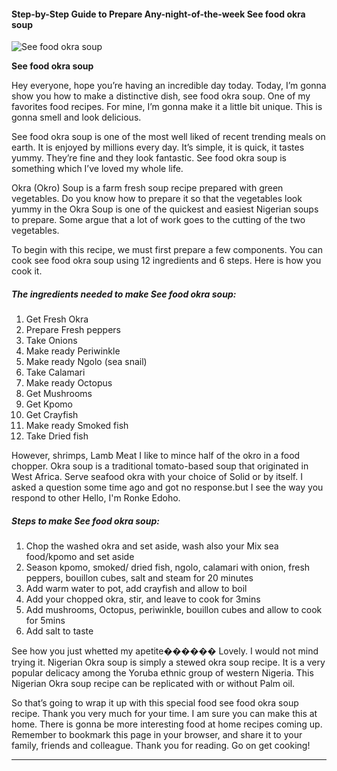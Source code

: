             

#### Step-by-Step Guide to Prepare Any-night-of-the-week See food okra soup

![See food okra soup](https://img-global.cpcdn.com/recipes/78aae4285ee69f8d/751x532cq70/see-food-okra-soup-recipe-main-photo.jpg)

**See food okra soup**

Hey everyone, hope you’re having an incredible day today. Today, I’m gonna show you how to make a distinctive dish, see food okra soup. One of my favorites food recipes. For mine, I’m gonna make it a little bit unique. This is gonna smell and look delicious.

See food okra soup is one of the most well liked of recent trending meals on earth. It is enjoyed by millions every day. It’s simple, it is quick, it tastes yummy. They’re fine and they look fantastic. See food okra soup is something which I’ve loved my whole life.

Okra (Okro) Soup is a farm fresh soup recipe prepared with green vegetables. Do you know how to prepare it so that the vegetables look yummy in the Okra Soup is one of the quickest and easiest Nigerian soups to prepare. Some argue that a lot of work goes to the cutting of the two vegetables.

To begin with this recipe, we must first prepare a few components. You can cook see food okra soup using 12 ingredients and 6 steps. Here is how you cook it.

##### The ingredients needed to make See food okra soup:

1.  Get Fresh Okra
2.  Prepare Fresh peppers
3.  Take Onions
4.  Make ready Periwinkle
5.  Make ready Ngolo (sea snail)
6.  Take Calamari
7.  Make ready Octopus
8.  Get Mushrooms
9.  Get Kpomo
10.  Get Crayfish
11.  Make ready Smoked fish
12.  Take Dried fish

However, shrimps, Lamb Meat I like to mince half of the okro in a food chopper. Okra soup is a traditional tomato-based soup that originated in West Africa. Serve seafood okra with your choice of Solid or by itself. I asked a question some time ago and got no response.but I see the way you respond to other Hello, I'm Ronke Edoho.

##### Steps to make See food okra soup:

1.  Chop the washed okra and set aside, wash also your Mix sea food/kpomo and set aside
2.  Season kpomo, smoked/ dried fish, ngolo, calamari with onion, fresh peppers, bouillon cubes, salt and steam for 20 minutes
3.  Add warm water to pot, add crayfish and allow to boil
4.  Add your chopped okra, stir, and leave to cook for 3mins
5.  Add mushrooms, Octopus, periwinkle, bouillon cubes and allow to cook for 5mins
6.  Add salt to taste

See how you just whetted my apetite������ Lovely. I would not mind trying it. Nigerian Okra soup is simply a stewed okra soup recipe. It is a very popular delicacy among the Yoruba ethnic group of western Nigeria. This Nigerian Okra soup recipe can be replicated with or without Palm oil.

So that’s going to wrap it up with this special food see food okra soup recipe. Thank you very much for your time. I am sure you can make this at home. There is gonna be more interesting food at home recipes coming up. Remember to bookmark this page in your browser, and share it to your family, friends and colleague. Thank you for reading. Go on get cooking!

* * *